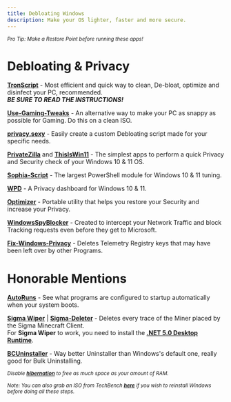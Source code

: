 ```yaml
---
title: Debloating Windows
description: Make your OS lighter, faster and more secure.
---
```


<sub>*Pro Tip: Make a Restore Point before running these apps!*</sub>
# Debloating & Privacy
**[TronScript](https://bmrf.org/repos/tron/)** - Most efficient and quick way to clean, De-bloat, optimize and disinfect your PC, recommended.  
**_BE SURE TO READ THE INSTRUCTIONS!_**

**[Use-Gaming-Tweaks](https://github.com/PrincessAkira/Use-Gaming-Tweaks)** - An alternative way to make your PC as snappy as possible for Gaming. Do this on a clean ISO.

**[privacy.sexy](https://privacy.sexy/)** - Easily create a custom Debloating script made for your specific needs.

**[PrivateZilla](https://github.com/builtbybel/privatezilla)** and [**ThisIsWin11**](https://github.com/builtbybel/ThisIsWin11) - The simplest apps to perform a quick Privacy and Security check of your Windows 10 & 11 OS.

**[Sophia-Script](https://github.com/farag2/Sophia-Script-for-Windows)** - The largest PowerShell module for Windows 10 & 11 tuning.

**[WPD](https://wpd.app)** - A Privacy dashboard for Windows 10 & 11.

**[Optimizer](https://github.com/hellzerg/optimizer/releases)** - Portable utility that helps you restore your Security and increase your Privacy.

**[WindowsSpyBlocker](https://github.com/crazy-max/WindowsSpyBlocker)** - Created to intercept your Network Traffic and block Tracking requests even before they get to Microsoft.

**[Fix-Windows-Privacy](https://modzero.github.io/fix-windows-privacy/)** - Deletes Telemetry Registry keys that may have been left over by other Programs.
 
 
# Honorable Mentions 

[**AutoRuns**](https://docs.microsoft.com/en-us/sysinternals/downloads/autoruns) - See what programs are configured to startup automatically when your system boots.   

[**Sigma Wiper**](https://github.com/owersite/sigma-wiper) | [**Sigma-Deleter**](https://github.com/XatzClient/Sigma-Deleter) - Deletes every trace of the Miner placed by the Sigma Minecraft Client.  
For **Sigma Wiper** to work, you need to install the [**.NET 5.0 Desktop Runtime**](https://dotnet.microsoft.com/download/dotnet/thank-you/runtime-desktop-5.0.11-windows-x64-installer).

**[BCUninstaller](https://www.bcuninstaller.com/)** - Way better Uninstaller than Windows's default one, really good for Bulk Uninstalling.

<sub>*Disable [**hibernation**](https://docs.microsoft.com/en-us/troubleshoot/windows-client/deployment/disable-and-re-enable-hibernation) to free as much space as your amount of RAM.*</sub>

<sub>*Note: You can also grab an ISO from TechBench [**here**](https://tb.rg-adguard.net/public.php) if you wish to reinstall Windows before doing all these steps.*</sub>
